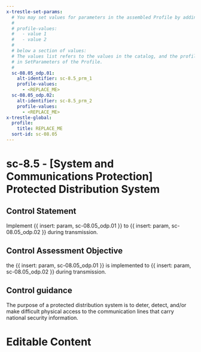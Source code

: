 ```yaml
---
x-trestle-set-params:
  # You may set values for parameters in the assembled Profile by adding
  #
  # profile-values:
  #   - value 1
  #   - value 2
  #
  # below a section of values:
  # The values list refers to the values in the catalog, and the profile-values represent values
  # in SetParameters of the Profile.
  #
  sc-08.05_odp.01:
    alt-identifier: sc-8.5_prm_1
    profile-values:
      - <REPLACE_ME>
  sc-08.05_odp.02:
    alt-identifier: sc-8.5_prm_2
    profile-values:
      - <REPLACE_ME>
x-trestle-global:
  profile:
    title: REPLACE_ME
  sort-id: sc-08.05
---
```


# sc-8.5 - \[System and Communications Protection\] Protected Distribution System

## Control Statement

Implement {{ insert: param, sc-08.05_odp.01 }} to {{ insert: param, sc-08.05_odp.02 }} during transmission.

## Control Assessment Objective

the {{ insert: param, sc-08.05_odp.01 }} is implemented to {{ insert: param, sc-08.05_odp.02 }} during transmission.

## Control guidance

The purpose of a protected distribution system is to deter, detect, and/or make difficult physical access to the communication lines that carry national security information.

# Editable Content

<!-- Make additions and edits below -->
<!-- The above represents the contents of the control as received by the profile, prior to additions. -->
<!-- If the profile makes additions to the control, they will appear below. -->
<!-- The above markdown may not be edited but you may edit the content below, and/or introduce new additions to be made by the profile. -->
<!-- If there is a yaml header at the top, parameter values may be edited. Use --set-parameters to incorporate the changes during assembly. -->
<!-- The content here will then replace what is in the profile for this control, after running profile-assemble. -->
<!-- The current profile has no added parts for this control, but you may add new ones here. -->
<!-- Each addition must have a heading either of the form ## Control my_addition_name -->
<!-- or ## Part a. (where the a. refers to one of the control statement labels.) -->
<!-- "## Control" parts are new parts added after the statement part. -->
<!-- "## Part" parts are new parts added into the top-level statement part with that label. -->
<!-- Subparts may be added with nested hash levels of the form ### My Subpart Name -->
<!-- underneath the parent ## Control or ## Part being added -->
<!-- See https://ibm.github.io/compliance-trestle/tutorials/ssp_profile_catalog_authoring/ssp_profile_catalog_authoring for guidance. -->
